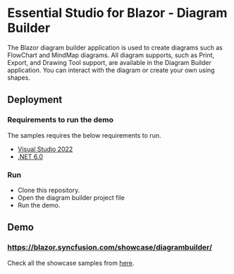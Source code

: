 # Essential Studio for Blazor - Diagram Builder

The Blazor diagram builder application is used to create diagrams such as FlowChart and MindMap diagrams. All diagram supports, such as Print, Export, and Drawing Tool support, are available in the Diagram Builder application. You can interact with the diagram or create your own using shapes.

## Deployment

### Requirements to run the demo

The samples requires the below requirements to run.

* [Visual Studio 2022](https://visualstudio.microsoft.com/vs/)
* [.NET 6.0](https://dotnet.microsoft.com/en-us/download/dotnet/6.0)

### Run

* Clone this repository.
* Open the diagram builder project file
* Run the demo.

## Demo

### <a href="https://blazor.syncfusion.com/showcase/diagrambuilder/" target="_blank">https://blazor.syncfusion.com/showcase/diagrambuilder/</a>

Check all the showcase samples from <a href="https://blazor.syncfusion.com" target="_blank">here</a>.
